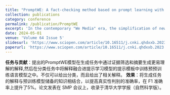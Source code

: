 ```yaml
---
title: "PromptWE: A fact-checking method based on prompt learning with explanations"
collection: publications
category: conference
permalink: /publication/PromptWE
excerpt: 'In the contemporary "We Media" era, the simplification of news production and dissemination has elevated every individual to the status of news producer and disseminator, and a large amount of false information also follows. Despite the increasing and abundant information on the Internet, the regulation of false information is relatively weak. Consequently, fact-checking is becoming more and more important work, while traditional related work tends to simply label predictions without explaining the reason for the label. The generated explanation in a few studies is also relatively primitive which is hard to comprehend. Because Fact-checking demands a substantial amount of common sense, reasoning, and background knowledge about claims. Prompt learning may further utilize common sense and reasoning ability in pre-trained language models. It may also incorporate the relevant information or additional details within the explanation for claims. In all, it is essential to generate high-quality smooth explanations and further leverage generated explanations for improving classification performance through prompt learning. To address this multifaceted challenge, we propose the PromptWE model (Prompt With Evidence) that uses the prompt learning paradigm to integrate auto-generated explanations with claims. We not only provide natural language explanations that enhance the explainability of the classification result but also further improve the model performance by combining explanation into prompt learning. The model performs hierarchical evidence distillation on many related new reports for every claim to obtain relevant evidence, then uses the BART-CNN model to summarize these incoherent pieces of evidence into one smooth explanation. Consequently, it integrates the claim and explanation into six self-designed templates for prompt learning. Finally, we ensemble the result from different templates to predict the authenticity of the news. Moreover, we replace the generated explanation with the professional explanation from the dataset to investigate the impact of expert evidence on the prompt learning models. Our method achieves good results on two fact-checking datasets: Liar-RAW and RAWFC. Its F1 score is 5% higher than the state-of-the-art model on both datasets at least. We also find that ensemble learning with multiple templates can effectively improve the F1 score of the model. For explanation generation, the model has a higher ROUGE-2 score than the former model. After integrating professional evidence into the prompt templates, the model achieves significant improvement in the classification results on the two datasets, with a maximum improvement of 15% when compared to the results of the PromptWE model. Also, we find that for multi-class classification task, the model with integrated professional evidence exhibited exhibits significant performance improvement on more challenging categories, such as half-true and mostly true. Related experiments indicate that incorporating extracted explanations as supplementary background knowledge about claims, along with the common sense and reasoning abilities learned from pre-trained models, into prompt learning templates can further enhance classification performance for claim veracity. Moreover, sequentially employing the methods of hierarchical evidence extraction and text summarization makes explanations more concise, coherent, and comprehensible. Also, the explanation extracted from unrelated evidence is better suited for integration into prompt learning methods. The further improvement in classification performance after incorporating professional evidence underscores that this approach could swiftly identify accurate and informative prompt templates, facilitating subsequent more efficient utilization of general large models like ChatGPT.'
date: 2024-05-01
venue: 'Volume 64 Issue 5'
slidesurl: 'https://www.sciopen.com/article/10.16511/j.cnki.qhdxxb.2023.27.004'
paperurl: 'https://www.sciopen.com/article/10.16511/j.cnki.qhdxxb.2023.27.004'
---
```


**任务与贡献**：提出的PromptWE模型在生成任务中通过证据筛选和摘要生成更易理解的解释,然后在分类任务中将解释融合进提示学习模型的提示模板中训练预预训练语言模型之中。不仅可以给出分类，而且给出了相关解释。
**效果**：将生成任务的解释与预训练模型储备的知识相结合，以提高真实性判别的准确率，在 F1 准确率上提升了5%。论文发表在 SMP 会议上，收录于清华大学学报（自然科学版）。




